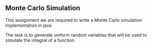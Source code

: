 ## Monte Carlo Simulation

This assignment we are required to write a Monte Carlo simulation implementation in java

The task is to generate uniform random variables that will be used to simulate the integral of a function